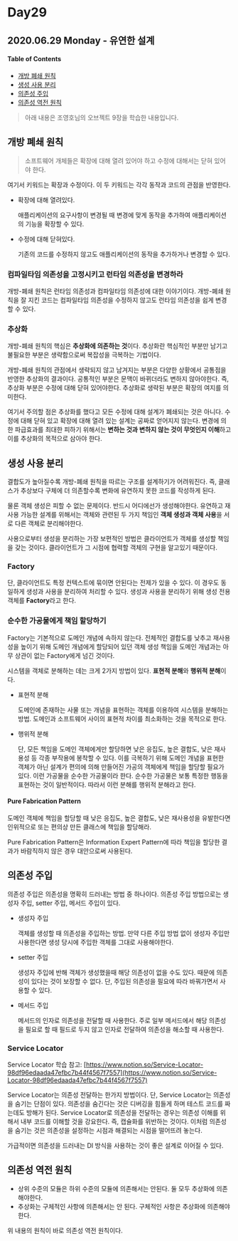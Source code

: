 # Day29

## 2020.06.29 Monday - 유연한 설계

#### Table of Contents

* [개방 폐쇄 원칙](day29.md#개방_폐쇄_원칙)
* [생성 사용 분리](day29.md#생성_사용_분리)
* [의존성 주입](day29.md#의존성_주입)
* [의존성 역전 원칙](day29.md#의존성_역전_원칙)

> 아래 내용은 조영호님의 오브젝트 9장을 학습한 내용입니다.

## 개방 폐쇄 원칙

> 소프트웨어 개체들은 확장에 대해 열려 있어야 하고 수정에 대해서는 닫혀 있어야 한다.

여기서 키워드는 확장과 수정이다. 이 두 키워드는 각각 동작과 코드의 관점을 반영한다.

* 확장에 대해 열려있다.

  애플리케이션의 요구사항이 변경될 때 변경에 맞게 동작을 추가하여 애플리케이션의 기능을 확장할 수 있다.

* 수정에 대해 닫혀있다.

  기존의 코드를 수정하지 않고도 애플리케이션의 동작을 추가하거나 변경할 수 있다.

### 컴파일타임 의존성을 고정시키고 런타임 의존성을 변경하라

개방-폐쇄 원칙은 런타임 의존성과 컴파일타임 의존성에 대한 이야기이다. 개방-폐쇄 원칙을 잘 지킨 코드는 컴파일타임 의존성을 수정하지 않고도 런타임 의존성을 쉽게 변경할 수 있다.

### 추상화

개방-폐쇄 원칙의 핵심은 **추상화에 의존하는 것**이다. 추상화란 핵심적인 부분만 남기고 불필요한 부분은 생략함으로써 복잡성을 극복하는 기법이다.

개방-폐쇄 원칙의 관점에서 생략되지 않고 남겨지는 부분은 다양한 상황에서 공통점을 반영한 추상화의 결과이다. 공통적인 부분은 문맥이 바뀌더라도 변하지 않아야한다. 즉, 추상화 부분은 수정에 대해 닫혀 있어야한다. 추상화로 생략된 부분은 확장의 여지를 의미한다.

여기서 주의할 점은 추상화를 했다고 모든 수정에 대해 설계가 폐쇄되는 것은 아니다. 수정에 대해 닫혀 있고 확장에 대해 열려 있는 설계는 공짜로 얻어지지 않는다. 변경에 의한 파급효과를 최대한 피하기 위해서는 **변하는 것과 변하지 않는 것이 무엇인지 이해**하고 이를 추상화의 목적으로 삼아야 한다.

## 생성 사용 분리

결합도가 높아질수록 개방-폐쇄 원칙을 따르는 구조를 설계하기가 어려워진다. 즉, 클래스가 추상보다 구체에 더 의존할수록 변화에 유연하지 못한 코드를 작성하게 된다.

물론 객체 생성은 피할 수 없는 문제이다. 반드시 어디에선가 생성해야한다. 유연하고 재사용 가능한 설계를 위해서는 객체와 관련된 두 가지 책임인 **객체 생성과 객체 사용**을 서로 다른 객체로 분리해야한다.

사용으로부터 생성을 분리하는 가장 보편적인 방법은 클라이언트가 객체를 생성할 책임을 갖는 것이다. 클라이언트가 그 시점에 협력할 객체의 구현을 알고있기 때문이다.

### Factory

단, 클라이언트도 특정 컨텍스트에 묶이면 안된다는 전제가 있을 수 있다. 이 경우도 동일하게 생성과 사용을 분리하여 처리할 수 있다. 생성과 사용을 분리하기 위해 생성 전용 객체를 **Factory**라고 한다.

### 순수한 가공물에게 책임 할당하기

Factory는 기본적으로 도메인 개념에 속하지 않는다. 전체적인 결합도를 낮추고 재사용성을 높이기 위해 도메인 개념에게 할당되어 있던 객체 생성 책임을 도메인 개념과는 아무 상관이 없는 Factory에게 넘긴 것이다.

시스템을 객체로 분해하는 데는 크게 2가지 방법이 있다. **표현적 분해**와 **행위적 분해**이다.

* 표현적 분해

  도메인에 존재하는 사물 또는 개념을 표현하는 객체를 이용하여 시스템을 분해하는 방법. 도메인과 소프트웨어 사이의 표현적 차이를 최소화하는 것을 목적으로 한다.

* 행위적 분해

  단, 모든 책임을 도메인 객체에게만 할당하면 낮은 응집도, 높은 결합도, 낮은 재사용성 등 각종 부작용에 봉착할 수 있다. 이를 극복하기 위해 도메인 개념을 표현한 객체가 아닌 설계가 편의에 의해 만들어진 가공의 객체에게 책임을 할당할 필요가 있다. 이런 가공물을 순수한 가공물이라 한다. 순수한 가공물은 보통 특정한 행동을 표현하는 것이 일반적이다. 따라서 이런 분해를 행위적 분해라고 한다.

#### Pure Fabrication Pattern

도메인 객체에 책임을 할당할 때 낮은 응집도, 높은 결합도, 낮은 재사용성을 유발한다면 인위적으로 또는 편의상 만든 클래스에 책임을 할당해라.

Pure Fabrication Pattern은 Information Expert Pattern에 따라 책임을 할당한 결과가 바람직하지 않은 경우 대안으로써 사용된다.

## 의존성 주입

의존성 주입은 의존성을 명확히 드러내는 방법 중 하나이다. 의존성 주입 방법으로는 생성자 주입, setter 주입, 메서드 주입이 있다.

* 생성자 주입

  객체를 생성할 때 의존성을 주입하는 방법. 만약 다른 주입 방법 없이 생성자 주입만 사용한다면 생성 당시에 주입한 객체를 그대로 사용해야한다.

* setter 주입

  생성자 주입에 반해 객체가 생성했을때 해당 의존성이 없을 수도 있다. 때문에 의존성이 있다는 것이 보장할 수 없다. 단, 주입된 의존성을 필요에 따라 바꿔가면서 사용할 수 있다.

* 메서드 주입

  메서드의 인자로 의존성을 전달할 때 사용한다. 주로 일부 메서드에서 해당 의존성을 필요로 할 때 필드로 두지 않고 인자로 전달하여 의존성을 해소할 때 사용한다.

### Service Locator

Service Locator 학습 참고: [https://www.notion.so/Service-Locator-98df96edaada47efbc7b44f4567f7557](https://www.notion.so/Service-Locator-98df96edaada47efbc7b44f4567f7557)

Service Locator는 의존성 전달하는 한가지 방법이다. 단, Service Locator는 의존성을 숨기는 단점이 있다. 의존성을 숨긴다는 것은 디버깅을 힘들게 하며 테스트 코드를 짜는데도 방해가 된다. Service Locator로 의존성을 전달하는 경우는 의존성 이해를 위해서 내부 코드를 이해할 것을 강요한다. 즉, 캡슐화를 위반하는 것이다. 이처럼 의존성을 숨기는 것은 의존성을 설정하는 시점과 해결되는 시점을 떨어뜨려 놓는다.

가급적이면 의존성을 드러내는 DI 방식을 사용하는 것이 좋은 설계로 이어질 수 있다.

## 의존성 역전 원칙

* 상위 수준의 모듈은 하위 수준의 모듈에 의존해서는 안된다. 둘 모두 추상화에 의존해야한다.
* 추상화는 구체적인 사항에 의존해서는 안 된다. 구체적인 사항은 추상화에 의존해야한다.

위 내용의 원칙이 바로 의존성 역전 원칙이다.

